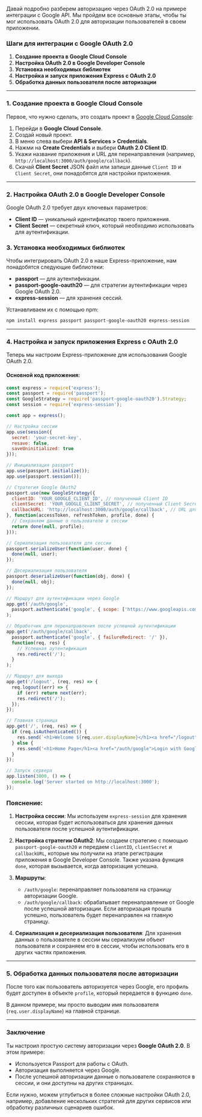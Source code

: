 Давай подробно разберем авторизацию через OAuth 2.0 на примере интеграции с Google API. Мы пройдем все основные этапы, чтобы ты мог использовать OAuth 2.0 для авторизации пользователей в своем приложении.

### Шаги для интеграции с Google OAuth 2.0

1. **Создание проекта в Google Cloud Console**
2. **Настройка OAuth 2.0 в Google Developer Console**
3. **Установка необходимых библиотек**
4. **Настройка и запуск приложения Express с OAuth 2.0**
5. **Обработка данных пользователя после авторизации**

---

### 1. Создание проекта в Google Cloud Console

Первое, что нужно сделать, это создать проект в [Google Cloud Console](https://console.cloud.google.com/):

1. Перейди в **Google Cloud Console**.
2. Создай новый проект.
3. В меню слева выбери **API & Services > Credentials**.
4. Нажми на **Create Credentials** и выбери **OAuth 2.0 Client ID**.
5. Укажи название приложения и URL для перенаправления (например, `http://localhost:3000/auth/google/callback`).
6. Скачай **Client Secret** JSON файл или запиши данные `Client ID` и `Client Secret`, они понадобятся для настройки приложения.

---

### 2. Настройка OAuth 2.0 в Google Developer Console

Google OAuth 2.0 требует двух ключевых параметров:
- **Client ID** — уникальный идентификатор твоего приложения.
- **Client Secret** — секретный ключ, который необходимо использовать для аутентификации.

### 3. Установка необходимых библиотек

Чтобы интегрировать OAuth 2.0 в наше Express-приложение, нам понадобятся следующие библиотеки:

- **passport** — для аутентификации.
- **passport-google-oauth20** — для стратегии аутентификации через Google OAuth 2.0.
- **express-session** — для хранения сессий.

Устанавливаем их с помощью npm:

```bash
npm install express passport passport-google-oauth20 express-session
```

---

### 4. Настройка и запуск приложения Express с OAuth 2.0

Теперь мы настроим Express-приложение для использования Google OAuth 2.0.

#### Основной код приложения:

```js
const express = require('express');
const passport = require('passport');
const GoogleStrategy = require('passport-google-oauth20').Strategy;
const session = require('express-session');

const app = express();

// Настройка сессии
app.use(session({
  secret: 'your-secret-key',
  resave: false,
  saveUninitialized: true
}));

// Инициализация passport
app.use(passport.initialize());
app.use(passport.session());

// Стратегия Google OAuth2
passport.use(new GoogleStrategy({
  clientID: 'YOUR_GOOGLE_CLIENT_ID', // полученный Client ID
  clientSecret: 'YOUR_GOOGLE_CLIENT_SECRET', // полученный Client Secret
  callbackURL: 'http://localhost:3000/auth/google/callback', // URL для перенаправления после успешной авторизации
}, function(accessToken, refreshToken, profile, done) {
  // Сохраняем данные о пользователе в сессии
  return done(null, profile);
}));

// Сериализация пользователя для сессии
passport.serializeUser(function(user, done) {
  done(null, user);
});

// Десериализация пользователя
passport.deserializeUser(function(obj, done) {
  done(null, obj);
});

// Маршрут для аутентификации через Google
app.get('/auth/google',
  passport.authenticate('google', { scope: ['https://www.googleapis.com/auth/plus.login'] })
);

// Обработчик для перенаправления после успешной аутентификации
app.get('/auth/google/callback',
  passport.authenticate('google', { failureRedirect: '/' }),
  function(req, res) {
    // Успешная аутентификация
    res.redirect('/');
  }
);

// Маршрут для выхода
app.get('/logout', (req, res) => {
  req.logout((err) => {
    if (err) return next(err);
    res.redirect('/');
  });
});

// Главная страница
app.get('/', (req, res) => {
  if (req.isAuthenticated()) {
    res.send(`<h1>Welcome ${req.user.displayName}</h1><a href="/logout">Logout</a>`);
  } else {
    res.send('<h1>Home Page</h1><a href="/auth/google">Login with Google</a>');
  }
});

// Запуск сервера
app.listen(3000, () => {
  console.log('Server started on http://localhost:3000');
});
```

### Пояснение:

1. **Настройка сессии**:
   Мы используем `express-session` для хранения сессии, которая будет использоваться для хранения данных пользователя после успешной аутентификации.

2. **Настройка стратегии OAuth2**:
   Мы создаем стратегию с помощью `passport-google-oauth20` и передаем `clientID`, `clientSecret` и `callbackURL`, которые мы получили на этапе регистрации приложения в Google Developer Console. Также указана функция `done`, которая вызывается, когда авторизация успешна.

3. **Маршруты**:
   - `/auth/google`: перенаправляет пользователя на страницу авторизации Google.
   - `/auth/google/callback`: обрабатывает перенаправление от Google после успешной авторизации. Если авторизация прошла успешно, пользователь будет перенаправлен на главную страницу.

4. **Сериализация и десериализация пользователя**:
   Для хранения данных о пользователе в сессии мы сериализуем объект пользователя и сохраняем его в сессии, чтобы использовать его в других частях приложения.

---

### 5. Обработка данных пользователя после авторизации

После того как пользователь авторизуется через Google, его профиль будет доступен в объекте `profile`, который передается в функцию `done`.

В данном примере, мы просто выводим имя пользователя (`req.user.displayName`) на главной странице.

---

### Заключение

Ты настроил простую систему авторизации через **Google OAuth 2.0**. В этом примере:
- Используется Passport для работы с OAuth.
- Авторизация выполняется через Google.
- После успешной авторизации данные о пользователе сохраняются в сессии, и они доступны на других страницах.

Если нужно, можем углубиться в более сложные настройки OAuth 2.0, например, добавление нескольких стратегий для других сервисов или обработку различных сценариев ошибок.
